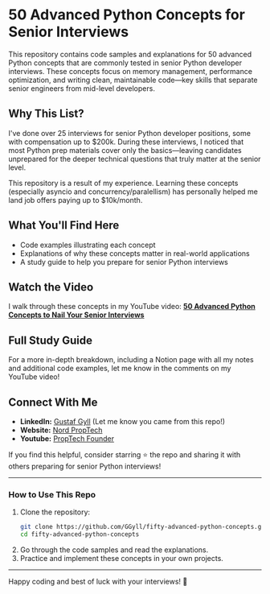 # 50 Advanced Python Concepts for Senior Interviews

This repository contains code samples and explanations for 50 advanced Python concepts that are commonly tested in senior Python developer interviews. These concepts focus on memory management, performance optimization, and writing clean, maintainable code—key skills that separate senior engineers from mid-level developers.

## Why This List?
I've done over 25 interviews for senior Python developer positions, some with compensation up to $200k. During these interviews, I noticed that most Python prep materials cover only the basics—leaving candidates unprepared for the deeper technical questions that truly matter at the senior level.

This repository is a result of my experience. Learning these concepts (especially asyncio and concurrency/paralellism) has personally helped me land job offers paying up to $10k/month.

## What You'll Find Here
- Code examples illustrating each concept
- Explanations of why these concepts matter in real-world applications
- A study guide to help you prepare for senior Python interviews

## Watch the Video
I walk through these concepts in my YouTube video: **[50 Advanced Python Concepts to Nail Your Senior Interviews](https://www.youtube.com/watch?v=YOUR_VIDEO_LINK)**

## Full Study Guide
For a more in-depth breakdown, including a Notion page with all my notes and additional code examples, let me know in the comments on my YouTube video!

## Connect With Me
- **LinkedIn:** [Gustaf Gyll](https://www.linkedin.com/in/gustaf-g/) (Let me know you came from this repo!)
- **Website:** [Nord PropTech](https://www.nordprop.tech/)
- **Youtube:** [PropTech Founder](https://www.youtube.com/@PropTechFounder)

If you find this helpful, consider starring ⭐ the repo and sharing it with others preparing for senior Python interviews!

---

### How to Use This Repo
1. Clone the repository:
   ```bash
   git clone https://github.com/GGyll/fifty-advanced-python-concepts.git
   cd fifty-advanced-python-concepts
   ```
2. Go through the code samples and read the explanations.
3. Practice and implement these concepts in your own projects.

---

Happy coding and best of luck with your interviews! 🚀
